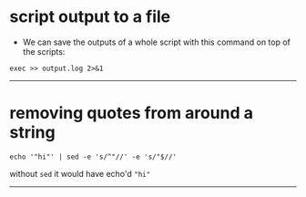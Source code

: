 # script output to a file
* We can save the outputs of a whole script with this command on top of the scripts:  
```
exec >> output.log 2>&1
```
---
# removing quotes from around a string
```
echo '"hi"' | sed -e 's/^"//' -e 's/"$//'
```
without `sed` it would have echo'd `"hi"`

---
